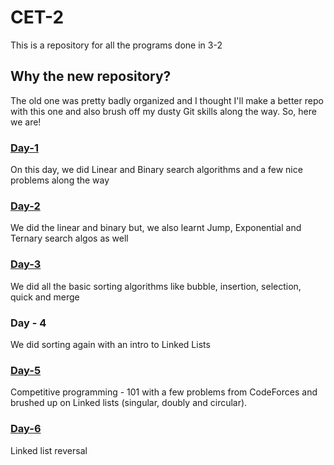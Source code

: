 # CET-2
This is a repository for all the programs done in 3-2

## Why the new repository?
The old one was pretty badly organized and I thought I'll make a better repo with this one and also brush off my dusty Git skills along the way. So, here we are!

### [Day-1](/Day-1/)
On this day, we did Linear and Binary search algorithms and a few nice problems along the way

### [Day-2](/Day-2/)
We did the linear and binary but, we also learnt Jump, Exponential and Ternary search algos as well

### [Day-3](/Day-3/)
We did all the basic sorting algorithms like bubble, insertion, selection, quick and merge

### Day - 4
We did sorting again with an intro to Linked Lists

### [Day-5](/Day-5/)
Competitive programming - 101 with a few problems from CodeForces and brushed up on Linked lists (singular, doubly and circular).

### [Day-6](/Day-6/)
Linked list reversal